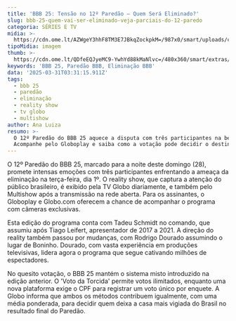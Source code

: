 ```yaml
---
title: 'BBB 25: Tensão no 12º Paredão – Quem Será Eliminado?'
slug: bbb-25-quem-vai-ser-eliminado-veja-parciais-do-12-paredo
categoria: SÉRIES E TV
midia: >-
  https://cdn.ome.lt/AZWgeY3hhF8TM3E7JBkqZockpkM=/987x0/smart/uploads/conteudo/fotos/bbb25-vini-parcial.jpg
tipoMidia: imagem
thumb: >-
  https://cdn.ome.lt/QDfeEQJyeMC9-YwhYd88kMaNlvc=/480x360/smart/extras/conteudos/bbb25-vini-parcial-peq.jpg
keywords: 'BBB 25, Paredão BBB, Eliminação BBB'
data: '2025-03-31T03:31:15.911Z'
tags:
  - bbb 25
  - paredão
  - eliminação
  - reality show
  - tv globo
  - multishow
author: Ana Luiza
resumo: >-
  O 12º Paredão do BBB 25 aquece a disputa com três participantes na berlinda.
  Acompanhe pelo Globoplay e saiba como a votação pode decidir o destino deles!
---
```


O 12º Paredão do BBB 25, marcado para a noite deste domingo (28), promete intensas emoções com três participantes enfrentando a ameaça da eliminação na terça-feira, dia 1º. O reality show, que captura a atenção do público brasileiro, é exibido pela TV Globo diariamente, e também pelo Multishow após a transmissão na rede aberta. Para os assinantes, o Globoplay e Globo.com oferecem a chance de acompanhar o programa com câmeras exclusivas.

Esta edição do programa conta com Tadeu Schmidt no comando, que assumiu após Tiago Leifert, apresentador de 2017 a 2021. A direção do reality também passou por mudanças, com Rodrigo Dourado assumindo o lugar de Boninho. Dourado, com vasta experiência em produções televisivas, lidera agora o programa que segue cativando milhões de espectadores.

No quesito votação, o BBB 25 mantém o sistema misto introduzido na edição anterior. O 'Voto da Torcida' permite votos ilimitados, enquanto uma nova plataforma exige o CPF para registrar um voto único por enquete. A Globo informa que ambos os métodos contribuem igualmente, com uma média ponderada, para decidir quem deixa a casa mais vigiada do Brasil no resultado final do Paredão.
